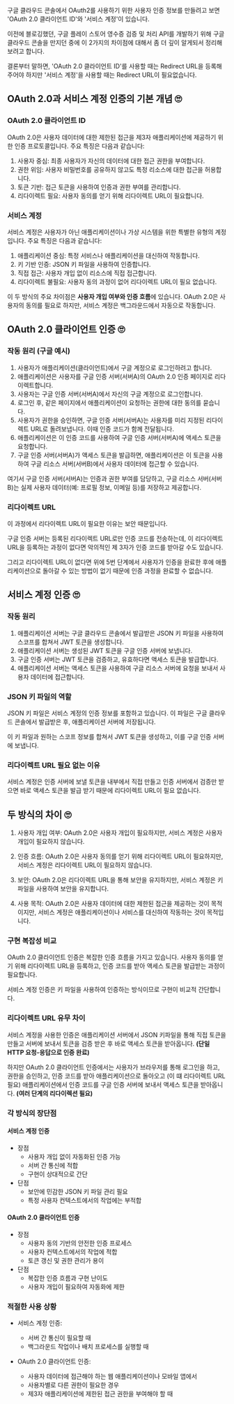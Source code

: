 구글 클라우드 콘솔에서 OAuth2를 사용하기 위한 사용자 인증 정보를 만들려고 보면 'OAuth 2.0 클라이언트 ID'와 '서비스 계정'이 있습니다.

이전에 블로깅했던, 구글 플레이 스토어 영수증 검증 및 처리 API를 개발하기 위해 구글 클라우드 콘솔을 만지던 중에 이 2가지의 차이점에 대해서 좀 더 깊이 알게되서 정리해보려고 합니다.

결론부터 말하면, 'OAuth 2.0 클라이언트 ID'를 사용할 때는 Redirect URL을 등록해주어야 하지만 '서비스 계정'을 사용할 때는 Redirect URL이 필요없습니다.


## OAuth 2.0과 서비스 계정 인증의 기본 개념 🙄
### OAuth 2.0 클라이언트 ID

OAuth 2.0은 사용자 데이터에 대한 제한된 접근을 제3자 애플리케이션에 제공하기 위한 인증 프로토콜입니다. 주요 특징은 다음과 같습니다:

1. 사용자 중심: 최종 사용자가 자신의 데이터에 대한 접근 권한을 부여합니다.
2. 권한 위임: 사용자 비밀번호를 공유하지 않고도 특정 리소스에 대한 접근을 허용합니다.
3. 토큰 기반: 접근 토큰을 사용하여 인증과 권한 부여를 관리합니다.
4. 리다이렉트 필요: 사용자 동의를 얻기 위해 리다이렉트 URL이 필요합니다.

### 서비스 계정

서비스 계정은 사용자가 아닌 애플리케이션이나 가상 시스템을 위한 특별한 유형의 계정입니다. 주요 특징은 다음과 같습니다:

1. 애플리케이션 중심: 특정 서비스나 애플리케이션을 대신하여 작동합니다.
2. 키 기반 인증: JSON 키 파일을 사용하여 인증합니다.
3. 직접 접근: 사용자 개입 없이 리소스에 직접 접근합니다.
4. 리다이렉트 불필요: 사용자 동의 과정이 없어 리다이렉트 URL이 필요 없습니다.

이 두 방식의 주요 차이점은 **사용자 개입 여부와 인증 흐름**에 있습니다. OAuth 2.0은 사용자의 동의를 필요로 하지만, 서비스 계정은 백그라운드에서 자동으로 작동합니다.


## OAuth 2.0 클라이언트 인증 🙄
### 작동 원리 (구글 예시)

1. 사용자가 애플리케이션(클라이언트)에서 구글 계정으로 로그인하려고 합니다.
2. 애플리케이션은 사용자를 구글 인증 서버(서버A)의 OAuth 2.0 인증 페이지로 리다이렉트합니다.
3. 사용자는 구글 인증 서버(서버A)에서 자신의 구글 계정으로 로그인합니다.
4. 로그인 후, 같은 페이지에서 애플리케이션이 요청하는 권한에 대한 동의를 묻습니다.
5. 사용자가 권한을 승인하면, 구글 인증 서버(서버A)는 사용자를 미리 지정된 리다이렉트 URL로 돌려보냅니다. 이때 인증 코드가 함께 전달됩니다.
6. 애플리케이션은 이 인증 코드를 사용하여 구글 인증 서버(서버A)에 액세스 토큰을 요청합니다.
7. 구글 인증 서버(서버A)가 액세스 토큰을 발급하면, 애플리케이션은 이 토큰을 사용하여 구글 리소스 서버(서버B)에서 사용자 데이터에 접근할 수 있습니다.

여기서 구글 인증 서버(서버A)는 인증과 권한 부여를 담당하고, 구글 리소스 서버(서버B)는 실제 사용자 데이터(예: 프로필 정보, 이메일 등)를 저장하고 제공합니다.


### 리다이렉트 URL

이 과정에서 리다이렉트 URL이 필요한 이유는 보안 때문입니다.

구글 인증 서버는 등록된 리다이렉트 URL로만 인증 코드를 전송하는데, 이 리다이렉트 URL을 등록하는 과정이 없다면 악의적인 제 3자가 인증 코드를 받아갈 수도 있습니다.

그리고 리다이렉트 URL이 없다면 위에 5번 단계에서 사용자가 인증을 완료한 후에 애플리케이션으로 돌아갈 수 있는 방법이 없기 때문에 인증 과정을 완료할 수 없습니다.

## 서비스 계정 인증 🙄
### 작동 원리

1. 애플리케이션 서버는 구글 클라우드 콘솔에서 발급받은 JSON 키 파일을 사용하여 스코프를 합쳐서 JWT 토큰을 생성합니다.
2. 애플리케이션 서버는 생성된 JWT 토큰을 구글 인증 서버에 보냅니다.
3. 구글 인증 서버는 JWT 토큰을 검증하고, 유효하다면 액세스 토큰을 발급합니다.
4. 애플리케이션 서버는 액세스 토큰을 사용하여 구글 리소스 서버에 요청을 보내서 사용자 데이터에 접근합니다.

### JSON 키 파일의 역할

JSON 키 파일은 서비스 계정의 인증 정보를 포함하고 있습니다. 이 파일은 구글 클라우드 콘솔에서 발급받은 후, 애플리케이션 서버에 저장됩니다.

이 키 파일과 원하는 스코프 정보를 합쳐서 JWT 토큰을 생성하고, 이를 구글 인증 서버에 보냅니다.

### 리다이렉트 URL 필요 없는 이유

서비스 계정은 인증 서버에 보낼 토큰을 내부에서 직접 만들고 인증 서버에서 검증만 받으면 바로 액세스 토큰을 발급 받기 때문에 리다이렉트 URL이 필요 없습니다.

## 두 방식의 차이 🙄

1. 사용자 개입 여부: OAuth 2.0은 사용자 개입이 필요하지만, 서비스 계정은 사용자 개입이 필요하지 않습니다.

2. 인증 흐름: OAuth 2.0은 사용자 동의를 얻기 위해 리다이렉트 URL이 필요하지만, 서비스 계정은 리다이렉트 URL이 필요하지 않습니다.

3. 보안: OAuth 2.0은 리다이렉트 URL을 통해 보안을 유지하지만, 서비스 계정은 키 파일을 사용하여 보안을 유지합니다.

4. 사용 목적: OAuth 2.0은 사용자 데이터에 대한 제한된 접근을 제공하는 것이 목적이지만, 서비스 계정은 애플리케이션이나 서비스를 대신하여 작동하는 것이 목적입니다.

### 구현 복잡성 비교

OAuth 2.0 클라이언트 인증은 복잡한 인증 흐름을 가지고 있습니다. 사용자 동의를 얻기 위해 리다이렉트 URL을 등록하고, 인증 코드를 받아 액세스 토큰을 발급받는 과정이 필요합니다.

서비스 계정 인증은 키 파일을 사용하여 인증하는 방식이므로 구현이 비교적 간단합니다. 

### 리다이렉트 URL 유무 차이

서비스 계정을 사용한 인증은 애플리케이션 서버에서 JSON 키파일을 통해 직접 토큰을 만들고 서버에 보내서 토큰을 검증 받은 후 바로 액세스 토큰을 받아옵니다. **(단일 HTTP 요청-응답으로 인증 완료)**

하지만 OAuth 2.0 클라이언트 인증에서는 사용자가 브라우저를 통해 로그인을 하고, 권한을 승인하고, 인증 코드를 받아 애플리케이션으로 돌아오고 (이 떄 리다이렉트 URL 필요) 애플리케이션에서 인증 코드를 구글 인증 서버에 보내서 액세스 토큰을 받아옵니다. **(여러 단계의 리다이렉션 필요)**

### 각 방식의 장단점
#### 서비스 계정 인증
- 장점
    - 사용자 개입 없이 자동화된 인증 가능
    - 서버 간 통신에 적합
    - 구현이 상대적으로 간단
- 단점
    - 보안에 민감한 JSON 키 파일 관리 필요
    - 특정 사용자 컨텍스트에서의 작업에는 부적합

#### OAuth 2.0 클라이언트 인증
- 장점
    - 사용자 동의 기반의 안전한 인증 프로세스
    - 사용자 컨텍스트에서의 작업에 적합
    - 토큰 갱신 및 권한 관리가 용이
- 단점
    - 복잡한 인증 흐름과 구현 난이도
    - 사용자 개입이 필요하여 자동화에 제한

### 적절한 사용 상황

- 서비스 계정 인증:
    - 서버 간 통신이 필요할 때
    - 백그라운드 작업이나 배치 프로세스를 실행할 때

- OAuth 2.0 클라이언트 인증:
    - 사용자 데이터에 접근해야 하는 웹 애플리케이션이나 모바일 앱에서
    - 사용자별로 다른 권한이 필요한 경우
    - 제3자 애플리케이션에 제한된 접근 권한을 부여해야 할 때

    












